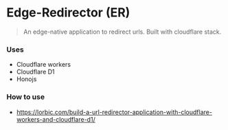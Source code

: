 # Edge-Redirector (ER)
> An edge-native application to redirect urls. Built with cloudflare stack.

### Uses
- Cloudflare workers
- Cloudflare D1
- Honojs

### How to use
- https://lorbic.com/build-a-url-redirector-application-with-cloudflare-workers-and-cloudflare-d1/

